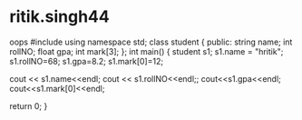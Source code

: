 # ritik.singh44
oops
#include <iostream>
using namespace std;
class student {
public:
  string name;
  int rollNO;
  float gpa;
int mark[3];
};
int main() {
  student s1;
  s1.name = "hritik";
  s1.rollNO=68;
  s1.gpa=8.2;
  s1.mark[0]=12;
  
  
  cout << s1.name<<endl;
   cout << s1.rollNO<<endl;;
  cout<<s1.gpa<<endl;
  cout<<s1.mark[0]<<endl;
    
  return 0;
}
